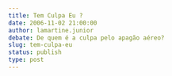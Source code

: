 ```yaml
---
title: Tem Culpa Eu ?
date: 2006-11-02 21:00:00
author: lamartine.junior
debate: De quem é a culpa pelo apagão aéreo?
slug: tem-culpa-eu
status: publish 
type: post
---
```



